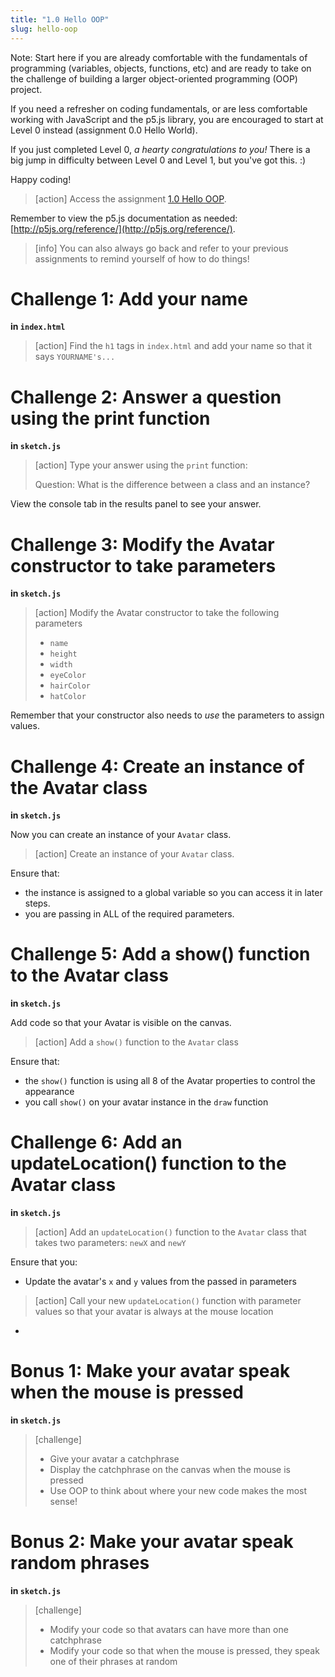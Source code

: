 ```yaml
---
title: "1.0 Hello OOP"
slug: hello-oop
---
```


Note:
Start here if you are already comfortable with the fundamentals of programming (variables, objects, functions, etc) and are ready to take on the challenge of building a larger object-oriented programming (OOP) project.

If you need a refresher on coding fundamentals, or are less comfortable working with JavaScript and the p5.js library, you are encouraged to start at Level 0 instead (assignment 0.0 Hello World).

If you just completed Level 0, *a hearty congratulations to you!* There is a big jump in difficulty between Level 0 and Level 1, but you've got this. :)

Happy coding!


> [action]
> Access the assignment [1.0 Hello OOP](https://repl.it/@MakeSchoolRAMP/10-Hello-OOP).
>

Remember to view the p5.js documentation as needed: [http://p5js.org/reference/](http://p5js.org/reference/).

> [info]
> You can also always go back and refer to your previous assignments to remind yourself of how to do things!
>

# Challenge 1: Add your name

**in `index.html`**

> [action]
> Find the `h1` tags in `index.html` and add your name so that it says `YOURNAME's...`
>

# Challenge 2: Answer a question using the print function

**in `sketch.js`**

> [action]
> Type your answer using the `print` function:
>
> Question: What is the difference between a class and an instance?
>

View the console tab in the results panel to see your answer.

# Challenge 3: Modify the Avatar constructor to take parameters

**in `sketch.js`**

> [action]
> Modify the Avatar constructor to take the following parameters
> - `name`
> - `height`
> - `width`
> - `eyeColor`
> - `hairColor`
> - `hatColor`
>

Remember that your constructor also needs to *use* the parameters to assign values.

# Challenge 4: Create an instance of the Avatar class

**in `sketch.js`**

Now you can create an instance of your `Avatar` class.

> [action]
> Create an instance of your `Avatar` class.
>

Ensure that:
- the instance is assigned to a global variable so you can access it in later steps.
- you are passing in ALL of the required parameters.


# Challenge 5: Add a show() function to the Avatar class

**in `sketch.js`**

Add code so that your Avatar is visible on the canvas.

> [action]
> Add a `show()` function to the `Avatar` class
>

Ensure that:
- the `show()` function is using all 8 of the Avatar properties to control the appearance
- you call `show()` on your avatar instance in the `draw` function

# Challenge 6: Add an updateLocation() function to the Avatar class

**in `sketch.js`**

> [action]
> Add an `updateLocation()` function to the `Avatar` class that takes two parameters: `newX` and `newY`
>

Ensure that you:
- Update the avatar's `x` and `y` values from the passed in parameters

> [action]
> Call your new `updateLocation()` function with parameter values so that your avatar is always at the mouse location
>
-

# Bonus 1: Make your avatar speak when the mouse is pressed

**in `sketch.js`**

> [challenge]
> - Give your avatar a catchphrase
> - Display the catchphrase on the canvas when the mouse is pressed
> - Use OOP to think about where your new code makes the most sense!
>

# Bonus 2: Make your avatar speak random phrases

**in `sketch.js`**

> [challenge]
> - Modify your code so that avatars can have more than one catchphrase
> - Modify your code so that when the mouse is pressed, they speak one of their phrases at random
>
